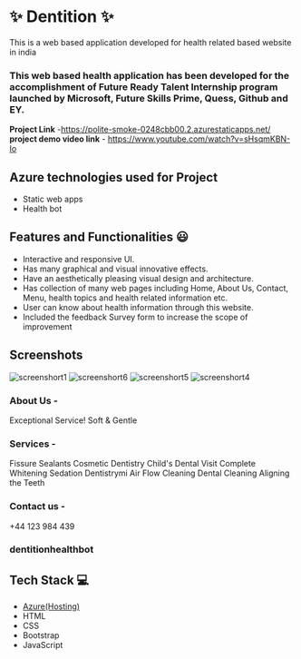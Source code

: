 

# ✨  Dentition ✨

This is a web based application developed for health related based website in india

### This web based health application has been developed for the accomplishment of Future Ready Talent Internship program launched by Microsoft, Future Skills Prime, Quess, Github and EY.


**Project Link** -https://polite-smoke-0248cbb00.2.azurestaticapps.net/
**project demo video link** - https://www.youtube.com/watch?v=sHsqmKBN-Io

## Azure technologies used for Project

- Static web apps
- Health bot

## Features and Functionalities 😃

- Interactive and responsive UI.
- Has many graphical and visual innovative effects.
- Have an aesthetically pleasing visual design and architecture.
- Has collection of many web pages including Home, About Us, Contact, Menu, health topics and health related information etc.
- User can know about health information through this website.
- Included the feedback Survey form to increase the scope of improvement 

## Screenshots
![screenshort1](https://user-images.githubusercontent.com/115787485/203600648-3921e2fd-216f-41b4-a311-2939b2a5f7e4.png)
![screenshort6](https://user-images.githubusercontent.com/115787485/203711021-e3b73c2b-4108-4f63-bf60-fc2dda10525b.png)
![screenshort5](https://user-images.githubusercontent.com/115787485/203711055-588c6a51-eab6-4b3f-a078-1511da121138.png)
![screenshort4](https://user-images.githubusercontent.com/115787485/203709316-f1f75af1-231c-4ad2-813c-42180499877a.png)
### About Us -
Exceptional Service!
Soft & Gentle
### Services -
Fissure Sealants
Cosmetic Dentistry
Child's Dental Visit
Complete Whitening
Sedation Dentistrymi
Air Flow Cleaning
Dental Cleaning
Aligning the Teeth
### Contact us -
+44 123 984 439
### dentitionhealthbot

## Tech Stack 💻

- [Azure(Hosting)](https://azure.microsoft.com/en-in/features/azure-portal/)
- HTML
- CSS
- Bootstrap
- JavaScript
